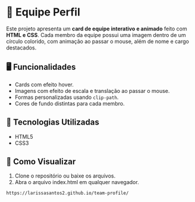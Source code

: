 # 👥 Equipe Perfil

Este projeto apresenta um **card de equipe interativo e animado** feito com **HTML e CSS**. Cada membro da equipe possui uma imagem dentro de um círculo colorido, com animação ao passar o mouse, além de nome e cargo destacados.

## 🖥️ Funcionalidades
- Cards com efeito hover.
- Imagens com efeito de escala e translação ao passar o mouse.
- Formas personalizadas usando `clip-path`.
- Cores de fundo distintas para cada membro.

## 🎨 Tecnologias Utilizadas
- HTML5
- CSS3

## 👀 Como Visualizar  
1. Clone o repositório ou baixe os arquivos.  
2. Abra o arquivo index.html em qualquer navegador.
   
```bash
https://larissasantos2.github.io/team-profile/
